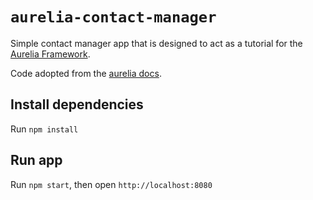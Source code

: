 # `aurelia-contact-manager`

Simple contact manager app that is designed to act as a tutorial for the [Aurelia Framework](https://github.com/aurelia/aurelia).

Code adopted from the [aurelia docs](https://aurelia.io/docs/tutorials/creating-a-contact-manager).

## Install dependencies

Run `npm install`

## Run app

Run `npm start`, then open `http://localhost:8080`
